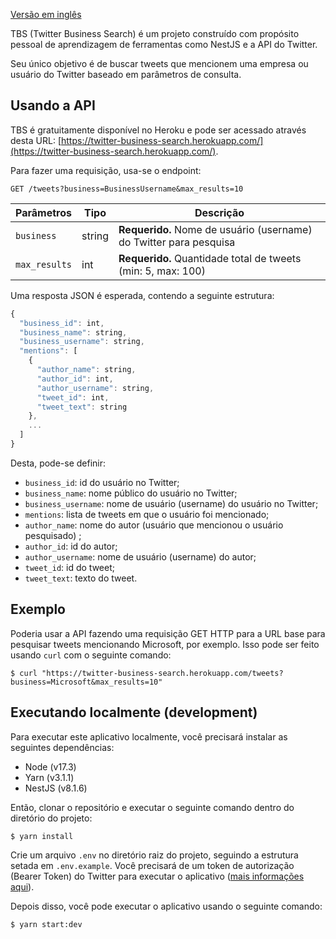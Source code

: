 [Versão em inglês](/)

TBS (Twitter Business Search) é um projeto construído com propósito pessoal de aprendizagem de ferramentas como NestJS e a API do Twitter.

Seu único objetivo é de buscar tweets que mencionem uma empresa ou usuário do Twitter baseado em parâmetros de consulta.

## Usando a API

TBS é gratuitamente disponível no Heroku e pode ser acessado através desta URL: [https://twitter-business-search.herokuapp.com/](https://twitter-business-search.herokuapp.com/).

Para fazer uma requisição, usa-se o endpoint:
```http
GET /tweets?business=BusinessUsername&max_results=10
```

| Parâmetros | Tipo | Descrição |
| ---------- | ---- | ---------- |
| `business` | string | **Requerido.** Nome de usuário (username) do Twitter para pesquisa |
| `max_results` | int | **Requerido.** Quantidade total de tweets (min: 5, max: 100) |

Uma resposta JSON é esperada, contendo a seguinte estrutura:

```javascript
{
  "business_id": int,
  "business_name": string,
  "business_username": string,
  "mentions": [
    {
      "author_name": string,
      "author_id": int,
      "author_username": string,
      "tweet_id": int,
      "tweet_text": string
    },
    ...
  ]
}
```

Desta, pode-se definir:

- `business_id`: id do usuário no Twitter;
- `business_name`: nome público do usuário no Twitter;
- `business_username`: nome de usuário (username) do usuário no Twitter;
- `mentions`: lista de tweets em que o usuário foi mencionado;
- `author_name`: nome do autor (usuário que mencionou o usuário pesquisado) ;
- `author_id`: id do autor;
- `author_username`: nome de usuário (username) do autor;
- `tweet_id`: id do tweet;
- `tweet_text`: texto do tweet.

## Exemplo

Poderia usar a API fazendo uma requisição GET HTTP para a URL base para pesquisar tweets mencionando Microsoft, por exemplo. Isso pode ser feito usando `curl` com o seguinte comando:

```shell
$ curl "https://twitter-business-search.herokuapp.com/tweets?business=Microsoft&max_results=10"
```

## Executando localmente (development)

Para executar este aplicativo localmente, você precisará instalar as seguintes dependências:

- Node (v17.3)
- Yarn (v3.1.1)
- NestJS (v8.1.6)

Então, clonar o repositório e executar o seguinte comando dentro do diretório do projeto:
```shell
$ yarn install
```

Crie um arquivo `.env` no diretório raiz do projeto, seguindo a estrutura setada em `.env.example`. Você precisará de um token de autorização (Bearer Token) do Twitter para executar o aplicativo ([mais informações aqui](https://developer.twitter.com/en)).

Depois disso, você pode executar o aplicativo usando o seguinte comando:
```shell
$ yarn start:dev
```
